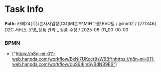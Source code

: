 # Task Info

**Path:** 카페24(주)\본사사업장\[CG]MI본부\MIH그룹\BVO팀 / jykim12 / [271346] D2C 서비스 운영_상품 관리 _ 상품 수정 / 2025-08-01_00-00-00

### BPMN
- ["https://n8n-mi-011-web.hanpda.com/workflow/BxNi7UKccr9sW9Bf\nhttps://n8n-mi-011-web.hanpda.com/workflow/ouS94jmSyBdNB9E6"]

